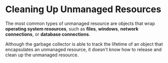 # Cleaning Up Unmanaged Resources

The most common types of unmanaged resource are objects that wrap **operating system resources**, such as **files**, **windows**, **network connections**, or **database connections**. 

Although the garbage collector is able to track the lifetime of an object that encapsulates an unmanaged resource, it doesn't know how to release and clean up the unmanaged resource.

